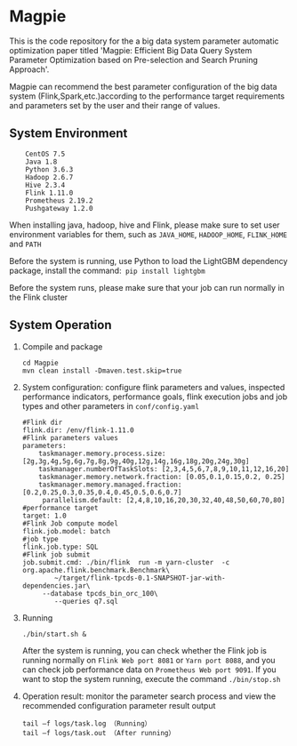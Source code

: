 Magpie
===============

This is the code repository for the a big data system parameter automatic optimization paper titled 'Magpie: Efficient Big Data Query System Parameter Optimization based on Pre-selection and Search Pruning Approach'.

Magpie can recommend the best parameter configuration of the big data system (Flink,Spark,etc.)according to the performance target requirements and parameters set by the user and their range of values.

System Environment 
---------

        CentOS 7.5
        Java 1.8
        Python 3.6.3
        Hadoop 2.6.7
        Hive 2.3.4
        Flink 1.11.0
        Prometheus 2.19.2
        Pushgateway 1.2.0

When installing java, hadoop, hive and Flink, please make sure to set user environment variables for them, such as `JAVA_HOME`, `HADOOP_HOME`, `FLINK_HOME` and `PATH`

Before the system is running, use Python to load the LightGBM dependency package, install the command:` pip install lightgbm`

Before the system runs, please make sure that your job can run normally in the Flink cluster

System Operation
----------

1. Compile and package

       cd Magpie
       mvn clean install -Dmaven.test.skip=true

2. System configuration: configure flink parameters and values, inspected performance indicators, performance goals, flink execution jobs and job types and other parameters in `conf/config.yaml`

       #Flink dir
       flink.dir: /env/flink-1.11.0
       #Flink parameters values
       parameters:
           taskmanager.memory.process.size: [2g,3g,4g,5g,6g,7g,8g,9g,40g,12g,14g,16g,18g,20g,24g,30g]
           taskmanager.numberOfTaskSlots: [2,3,4,5,6,7,8,9,10,11,12,16,20]
           taskmanager.memory.network.fraction: [0.05,0.1,0.15,0.2, 0.25]     
           taskmanager.memory.managed.fraction: [0.2,0.25,0.3,0.35,0.4,0.45,0.5,0.6,0.7]
            parallelism.default: [2,4,8,10,16,20,30,32,40,48,50,60,70,80]
       #performance target
       target: 1.0
       #Flink Job compute model
       flink.job.model: batch
       #job type
       flink.job.type: SQL
       #Flink job submit
       job.submit.cmd: ./bin/flink  run -m yarn-cluster  -c  org.apache.flink.benchmark.Benchmark\  
               ~/target/flink-tpcds-0.1-SNAPSHOT-jar-with-dependencies.jar\    
       		--database tpcds_bin_orc_100\ 
               --queries q7.sql

3. Running

       ./bin/start.sh &

   After the system is running, you can check whether the Flink job is running normally on `Flink Web port 8081` or `Yarn port 8088`, and you can check job performance data on `Prometheus Web port 9091`. If you want to stop the system running, execute the command `./bin/stop.sh`

4. Operation result: monitor the parameter search process and view the recommended configuration parameter result output

       tail –f logs/task.log （Running）
       tail –f logs/task.out （After running）

